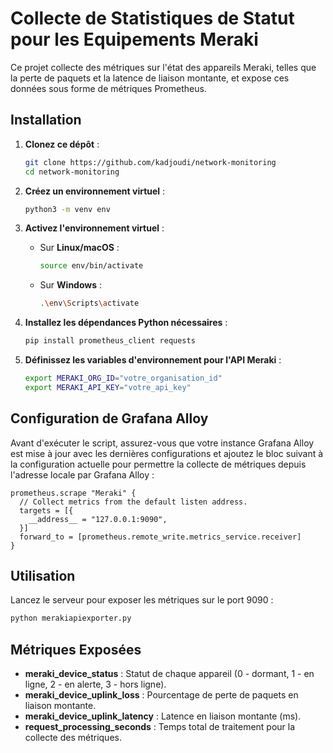 # Collecte de Statistiques de Statut pour les Equipements Meraki

Ce projet collecte des métriques sur l'état des appareils Meraki, telles que la perte de paquets et la latence de liaison montante, et expose ces données sous forme de métriques Prometheus.

## Installation

1. **Clonez ce dépôt** :
    ```bash
    git clone https://github.com/kadjoudi/network-monitoring
    cd network-monitoring
    ```

2. **Créez un environnement virtuel** :
    ```bash
    python3 -m venv env
    ```

3. **Activez l'environnement virtuel** :
   - Sur **Linux/macOS** :
     ```bash
     source env/bin/activate
     ```
   - Sur **Windows** :
     ```bash
     .\env\Scripts\activate
     ```

4. **Installez les dépendances Python nécessaires** :
    ```bash
    pip install prometheus_client requests
    ```

5. **Définissez les variables d'environnement pour l'API Meraki** :
    ```bash
    export MERAKI_ORG_ID="votre_organisation_id"
    export MERAKI_API_KEY="votre_api_key"
    ```

## Configuration de Grafana Alloy

Avant d'exécuter le script, assurez-vous que votre instance Grafana Alloy est mise à jour avec les dernières configurations et ajoutez le bloc suivant à la configuration actuelle pour permettre la collecte de métriques depuis l'adresse locale par Grafana Alloy :

```hcl
prometheus.scrape "Meraki" {
  // Collect metrics from the default listen address.
  targets = [{
    __address__ = "127.0.0.1:9090",
  }]
  forward_to = [prometheus.remote_write.metrics_service.receiver]
}
```
## Utilisation

Lancez le serveur pour exposer les métriques sur le port 9090 :
```bash
python merakiapiexporter.py
```

## Métriques Exposées

- **meraki_device_status** : Statut de chaque appareil (0 - dormant, 1 - en ligne, 2 - en alerte, 3 - hors ligne).
- **meraki_device_uplink_loss** : Pourcentage de perte de paquets en liaison montante.
- **meraki_device_uplink_latency** : Latence en liaison montante (ms).
- **request_processing_seconds** : Temps total de traitement pour la collecte des métriques.

